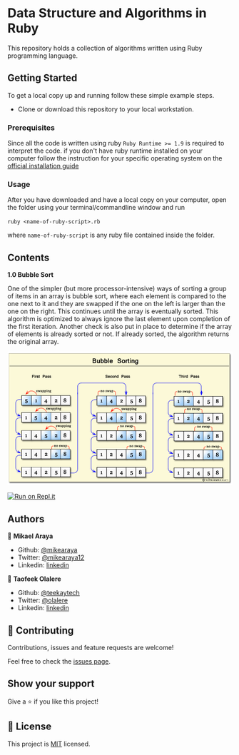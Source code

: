 # Data Structure and Algorithms in Ruby

This repository holds a collection of algorithms written using Ruby programming language.

## Getting Started

To get a local copy up and running follow these simple example steps.

- Clone or download this repository to your local workstation.

### Prerequisites

Since all the code is written using ruby `Ruby Runtime >= 1.9` is required to interpret the code. if you don't have ruby runtime installed on your computer
follow the instruction for your specific operating system on the [official installation guide](https://www.ruby-lang.org/en/documentation/installation/)

### Usage

After you have downloaded and have a local copy on your computer, open the folder using your terminal/commandline window and run

`ruby <name-of-ruby-script>.rb`

where `name-of-ruby-script` is any ruby file contained inside the folder.

## Contents
**1.0 Bubble Sort**

  One of the simpler (but more processor-intensive) ways of sorting a group of items in an array is bubble sort, where each element is compared to the one next to it and they are swapped if the one on the left is larger than the one on the right. This continues until the array is eventually sorted.
  This algorithm is optimized to always ignore the last element upon completion of the first iteration. 
  Another check is also put in place to determine if the array of elements is already sorted or not. If already sorted, the algorithm returns the original array.
  
  ![screenshot](./assets/img/bubble-short.png)

  [![Run on Repl.it](https://repl.it/badge/github/Mikearaya/data-structure-and-algorithms)](https://repl.it/github/Mikearaya/data-structure-and-algorithms)

## Authors

👤 **Mikael Araya**

- Github: [@mikearaya](https://github.com/mikearaya)
- Twitter: [@mikearaya12](https://twitter.com/mikearaya12)
- Linkedin: [linkedin](https://linkedin.com/in/mikael-araya)

👤 **Taofeek Olalere**

- Github: [@teekaytech](https://github.com/teekaytech)
- Twitter: [@olalere](https://twitter.com/ola_lere)
- Linkedin: [linkedin](https://linkedin.com/in/teekaytech)

## 🤝 Contributing

Contributions, issues and feature requests are welcome!

Feel free to check the [issues page](issues/).

## Show your support

Give a ⭐️ if you like this project!

## 📝 License

This project is [MIT](lic.url) licensed.
